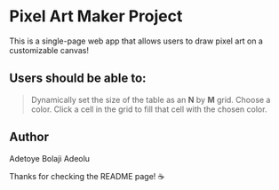 # Pixel Art Maker Project
This is a single-page web app that allows users to draw pixel art on a customizable canvas!

## Users should be able to:
> Dynamically set the size of the table as an **N** by **M** grid.
> Choose a color.
> Click a cell in the grid to fill that cell with the chosen color.

## Author
Adetoye Bolaji Adeolu

Thanks for checking the README page! :coffee:
